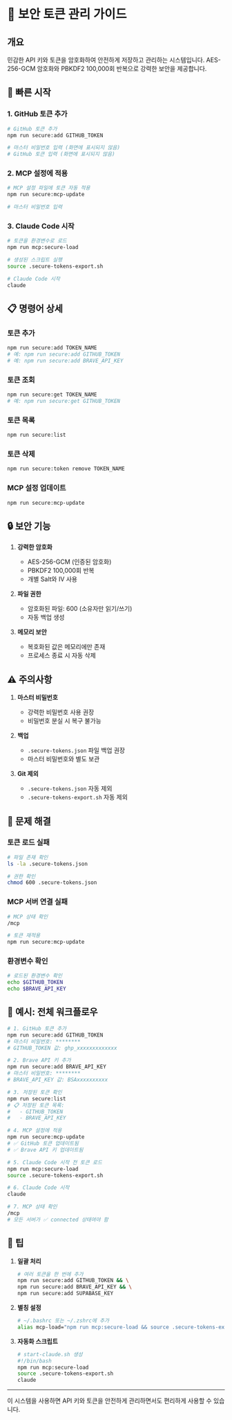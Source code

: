 # 🔐 보안 토큰 관리 가이드

## 개요

민감한 API 키와 토큰을 암호화하여 안전하게 저장하고 관리하는 시스템입니다.
AES-256-GCM 암호화와 PBKDF2 100,000회 반복으로 강력한 보안을 제공합니다.

## 🚀 빠른 시작

### 1. GitHub 토큰 추가
```bash
# GitHub 토큰 추가
npm run secure:add GITHUB_TOKEN

# 마스터 비밀번호 입력 (화면에 표시되지 않음)
# GitHub 토큰 입력 (화면에 표시되지 않음)
```

### 2. MCP 설정에 적용
```bash
# MCP 설정 파일에 토큰 자동 적용
npm run secure:mcp-update

# 마스터 비밀번호 입력
```

### 3. Claude Code 시작
```bash
# 토큰을 환경변수로 로드
npm run mcp:secure-load

# 생성된 스크립트 실행
source .secure-tokens-export.sh

# Claude Code 시작
claude
```

## 📋 명령어 상세

### 토큰 추가
```bash
npm run secure:add TOKEN_NAME
# 예: npm run secure:add GITHUB_TOKEN
# 예: npm run secure:add BRAVE_API_KEY
```

### 토큰 조회
```bash
npm run secure:get TOKEN_NAME
# 예: npm run secure:get GITHUB_TOKEN
```

### 토큰 목록
```bash
npm run secure:list
```

### 토큰 삭제
```bash
npm run secure:token remove TOKEN_NAME
```

### MCP 설정 업데이트
```bash
npm run secure:mcp-update
```

## 🔒 보안 기능

1. **강력한 암호화**
   - AES-256-GCM (인증된 암호화)
   - PBKDF2 100,000회 반복
   - 개별 Salt와 IV 사용

2. **파일 권한**
   - 암호화된 파일: 600 (소유자만 읽기/쓰기)
   - 자동 백업 생성

3. **메모리 보안**
   - 복호화된 값은 메모리에만 존재
   - 프로세스 종료 시 자동 삭제

## ⚠️ 주의사항

1. **마스터 비밀번호**
   - 강력한 비밀번호 사용 권장
   - 비밀번호 분실 시 복구 불가능

2. **백업**
   - `.secure-tokens.json` 파일 백업 권장
   - 마스터 비밀번호와 별도 보관

3. **Git 제외**
   - `.secure-tokens.json` 자동 제외
   - `.secure-tokens-export.sh` 자동 제외

## 🔧 문제 해결

### 토큰 로드 실패
```bash
# 파일 존재 확인
ls -la .secure-tokens.json

# 권한 확인
chmod 600 .secure-tokens.json
```

### MCP 서버 연결 실패
```bash
# MCP 상태 확인
/mcp

# 토큰 재적용
npm run secure:mcp-update
```

### 환경변수 확인
```bash
# 로드된 환경변수 확인
echo $GITHUB_TOKEN
echo $BRAVE_API_KEY
```

## 📝 예시: 전체 워크플로우

```bash
# 1. GitHub 토큰 추가
npm run secure:add GITHUB_TOKEN
# 마스터 비밀번호: ********
# GITHUB_TOKEN 값: ghp_xxxxxxxxxxxxx

# 2. Brave API 키 추가
npm run secure:add BRAVE_API_KEY
# 마스터 비밀번호: ********
# BRAVE_API_KEY 값: BSAxxxxxxxxxx

# 3. 저장된 토큰 확인
npm run secure:list
# 📋 저장된 토큰 목록:
#   - GITHUB_TOKEN
#   - BRAVE_API_KEY

# 4. MCP 설정에 적용
npm run secure:mcp-update
# ✅ GitHub 토큰 업데이트됨
# ✅ Brave API 키 업데이트됨

# 5. Claude Code 시작 전 토큰 로드
npm run mcp:secure-load
source .secure-tokens-export.sh

# 6. Claude Code 시작
claude

# 7. MCP 상태 확인
/mcp
# 모든 서버가 ✅ connected 상태여야 함
```

## 🌟 팁

1. **일괄 처리**
   ```bash
   # 여러 토큰을 한 번에 추가
   npm run secure:add GITHUB_TOKEN && \
   npm run secure:add BRAVE_API_KEY && \
   npm run secure:add SUPABASE_KEY
   ```

2. **별칭 설정**
   ```bash
   # ~/.bashrc 또는 ~/.zshrc에 추가
   alias mcp-load="npm run mcp:secure-load && source .secure-tokens-export.sh"
   ```

3. **자동화 스크립트**
   ```bash
   # start-claude.sh 생성
   #!/bin/bash
   npm run mcp:secure-load
   source .secure-tokens-export.sh
   claude
   ```

---

이 시스템을 사용하면 API 키와 토큰을 안전하게 관리하면서도 편리하게 사용할 수 있습니다.